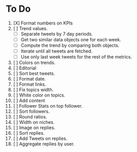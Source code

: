 # To Do

 1. [X] Format numbers on KPIs
 2. [ ] Trend values.
    - [ ] Separate tweets by 7 day periods.
    - [ ] Get two similar data objects one for each week.
    - [ ] Compute the trend by comparing both objects.
    - [ ] Iterate until all tweets are fetched.
    - [ ] Use only last week tweets for the rest of the metrics.

 3. [ ] Colors on trends.
 4. [ ] Editorial
 5. [ ] Sort best tweets.
 6. [ ] Format date.
 7. [ ] Format links.
 8. [ ] Fix topics width.
 9. [ ] White color on topics.
10. [ ] Add content
11. [ ] Follower Stats on top follower.
12. [ ] Sort followers.
13. [ ] Round ratios.
14. [ ] Width on niches.
15. [ ] Image on replies.
16. [ ] Sort replies.
17. [ ] Add Tweets on replies.
18. [ ] Aggregate replies by user.

